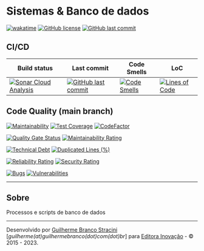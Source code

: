 # Sistemas & Banco de dados

[![wakatime](https://wakatime.com/badge/github/InovacaoMediaBrasil/SistemasEBancoDeDados.svg)](https://wakatime.com/badge/github/InovacaoMediaBrasil/SistemasEBancoDeDados)
[![GitHub license](https://img.shields.io/github/license/InovacaoMediaBrasil/SistemasEBancoDeDados)](https://github.com/InovacaoMediaBrasil/SistemasEBancoDeDados)
[![GitHub last commit](https://img.shields.io/github/last-commit/InovacaoMediaBrasil/SistemasEBancoDeDados/main)](https://github.com/InovacaoMediaBrasil/SistemasEBancoDeDados)

## CI/CD

| Build status | Last commit | Code Smells | LoC | 
|--------------|-------------|-------------|-----|
| [![Sonar Cloud Analysis](https://github.com/InovacaoMediaBrasil/SistemasEBancoDeDados/actions/workflows/sonarcloud.yml/badge.svg)](https://github.com/InovacaoMediaBrasil/SistemasEBancoDeDados/actions/workflows/sonarcloud.yml) | [![GitHub last commit](https://img.shields.io/github/last-commit/InovacaoMediaBrasil/SistemasEBancoDeDados/main)](https://github.com/InovacaoMediaBrasil/SistemasEBancoDeDados) | [![Code Smells](https://sonarcloud.io/api/project_badges/measure?project=InovacaoMediaBrasil_SistemasEBancoDeDados&metric=code_smells&branch=main)](https://sonarcloud.io/dashboard?id=InovacaoMediaBrasil_SistemasEBancoDeDados) | [![Lines of Code](https://sonarcloud.io/api/project_badges/measure?project=InovacaoMediaBrasil_SistemasEBancoDeDados&metric=ncloc&branch=main)](https://sonarcloud.io/dashboard?id=InovacaoMediaBrasil_SistemasEBancoDeDados) | 


## Code Quality (main branch)

[![Maintainability](https://api.codeclimate.com/v1/badges/6216e02766b0e116db54/maintainability)](https://codeclimate.com/github/InovacaoMediaBrasil/SistemasEBancoDeDados/maintainability)
[![Test Coverage](https://api.codeclimate.com/v1/badges/6216e02766b0e116db54/test_coverage)](https://codeclimate.com/github/InovacaoMediaBrasil/SistemasEBancoDeDados/test_coverage)
[![CodeFactor](https://www.codefactor.io/repository/github/inovacaomediabrasil/sistemasebancodedados/badge)](https://www.codefactor.io/repository/github/inovacaomediabrasil/sistemasebancodedados)

[![Quality Gate Status](https://sonarcloud.io/api/project_badges/measure?project=InovacaoMediaBrasil_SistemasEBancoDeDados&metric=alert_status)](https://sonarcloud.io/dashboard?id=InovacaoMediaBrasil_SistemasEBancoDeDados)
[![Maintainability Rating](https://sonarcloud.io/api/project_badges/measure?project=InovacaoMediaBrasil_SistemasEBancoDeDados&metric=sqale_rating)](https://sonarcloud.io/dashboard?id=InovacaoMediaBrasil_SistemasEBancoDeDados)

[![Technical Debt](https://sonarcloud.io/api/project_badges/measure?project=InovacaoMediaBrasil_SistemasEBancoDeDados&metric=sqale_index)](https://sonarcloud.io/dashboard?id=InovacaoMediaBrasil_SistemasEBancoDeDados)
[![Duplicated Lines (%)](https://sonarcloud.io/api/project_badges/measure?project=InovacaoMediaBrasil_SistemasEBancoDeDados&metric=duplicated_lines_density)](https://sonarcloud.io/dashboard?id=InovacaoMediaBrasil_SistemasEBancoDeDados)

[![Reliability Rating](https://sonarcloud.io/api/project_badges/measure?project=InovacaoMediaBrasil_SistemasEBancoDeDados&metric=reliability_rating)](https://sonarcloud.io/dashboard?id=InovacaoMediaBrasil_SistemasEBancoDeDados)
[![Security Rating](https://sonarcloud.io/api/project_badges/measure?project=InovacaoMediaBrasil_SistemasEBancoDeDados&metric=security_rating)](https://sonarcloud.io/dashboard?id=InovacaoMediaBrasil_SistemasEBancoDeDados)

[![Bugs](https://sonarcloud.io/api/project_badges/measure?project=InovacaoMediaBrasil_SistemasEBancoDeDados&metric=bugs)](https://sonarcloud.io/dashboard?id=InovacaoMediaBrasil_SistemasEBancoDeDados)
[![Vulnerabilities](https://sonarcloud.io/api/project_badges/measure?project=InovacaoMediaBrasil_SistemasEBancoDeDados&metric=vulnerabilities)](https://sonarcloud.io/dashboard?id=InovacaoMediaBrasil_SistemasEBancoDeDados)


---

## Sobre

Processos e scripts de banco de dados

---

Desenvolvido por [Guilherme Branco Stracini](https://www.guilhermebranco.com.br) [*guilherme(at)guilhermebranco(dot)com(dot)br*] para [Editora Inovação](https://www.editorainovacao.com.br) - © 2015 - 2023. 
